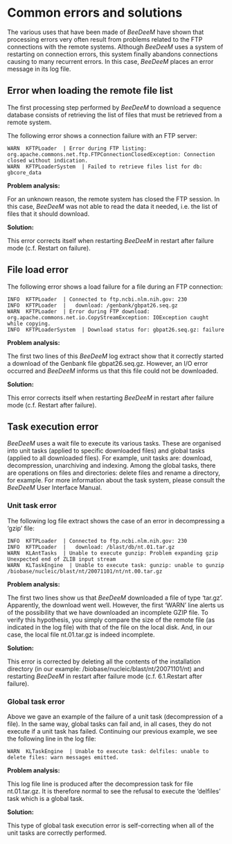 # Common errors and solutions

The various uses that have been made of *BeeDeeM* have shown that processing errors very often result from problems related to the FTP connections with the remote systems. Although *BeeDeeM* uses a system of restarting on connection errors, this system finally abandons connections causing to many recurrent errors. In this case, *BeeDeeM* places an error message in its log file. 

## Error when loading the remote file list

The first processing step performed by *BeeDeeM* to download a sequence database consists of retrieving the list of files that must be retrieved from a remote system. 

The following error shows a connection failure with an FTP server:

    WARN  KFTPLoader  | Error during FTP listing: org.apache.commons.net.ftp.FTPConnectionClosedException: Connection closed without indication.
    WARN  KFTPLoaderSystem  | Failed to retrieve files list for db: gbcore_data

**Problem analysis:**

For an unknown reason, the remote system has closed the FTP session. In this case, *BeeDeeM* was not able to read the data it needed, i.e. the list of files that it should download.

**Solution:**

This error corrects itself when restarting *BeeDeeM* in restart after failure mode (c.f. Restart on failure). 

## File load error

The following error shows a load failure for a file during an FTP connection:

    INFO  KFTPLoader  | Connected to ftp.ncbi.nlm.nih.gov: 230
    INFO  KFTPLoader  |   download: /genbank/gbpat26.seq.gz
    WARN  KFTPLoader  | Error during FTP download: org.apache.commons.net.io.CopyStreamException: IOException caught while copying.
    INFO  KFTPLoaderSystem  | Download status for: gbpat26.seq.gz: failure

**Problem analysis:**

The first two lines of this *BeeDeeM* log extract show that it correctly started a download of the Genbank file gbpat26.seq.gz. However, an I/O error occurred and *BeeDeeM* informs us that this file could not be downloaded.

**Solution:**

This error corrects itself when restarting *BeeDeeM* in restart after failure mode (c.f. Restart after failure). 


## Task execution error

*BeeDeeM* uses a wait file to execute its various tasks. These are organised into unit tasks (applied to specific downloaded files) and global tasks (applied to all downloaded files). For example, unit tasks are: download, decompression, unarchiving and indexing. Among the global tasks, there are operations on files and directories: delete files and rename a directory, for example. For more information about the task system, please consult the *BeeDeeM* User Interface Manual.

### Unit task error

The following log file extract shows the case of an error in decompressing a ‘gzip’ file:

    INFO  KFTPLoader  | Connected to ftp.ncbi.nlm.nih.gov: 230
    INFO  KFTPLoader  |   download: /blast/db/nt.01.tar.gz
    WARN  KLAntTasks  | Unable to execute gunzip: Problem expanding gzip Unexpected end of ZLIB input stream
    WARN  KLTaskEngine  | Unable to execute task: gunzip: unable to gunzip /biobase/nucleic/blast/nt/20071101/nt/nt.00.tar.gz

**Problem analysis:**

The first two lines show us that *BeeDeeM* downloaded a file of type ‘tar.gz’. Apparently, the download went well. However, the first ‘WARN’ line alerts us of the possibility that we have downloaded an incomplete GZIP file. To verify this hypothesis, you simply compare the size of the remote file (as indicated in the log file) with that of the file on the local disk. And, in our case, the local file nt.01.tar.gz is indeed incomplete.

**Solution:**

This error is corrected by deleting all the contents of the installation directory (in our example: /biobase/nucleic/blast/nt/20071101/nt) and restarting *BeeDeeM* in restart after failure mode (c.f. 6.1.Restart after failure). 

### Global task error

Above we gave an example of the failure of a unit task (decompression of a file). In the same way, global tasks can fail and, in all cases, they do not execute if a unit task has failed. Continuing our previous example, we see the following line in the log file:

    WARN  KLTaskEngine  | Unable to execute task: delfiles: unable to delete files: warn messages emitted.

**Problem analysis:**

This log file line is produced after the decompression task for file nt.01.tar.gz. It is therefore normal to see the refusal to execute the ‘delfiles’ task which is a global task.

**Solution:**

This type of global task execution error is self-correcting when all of the unit tasks are correctly performed.